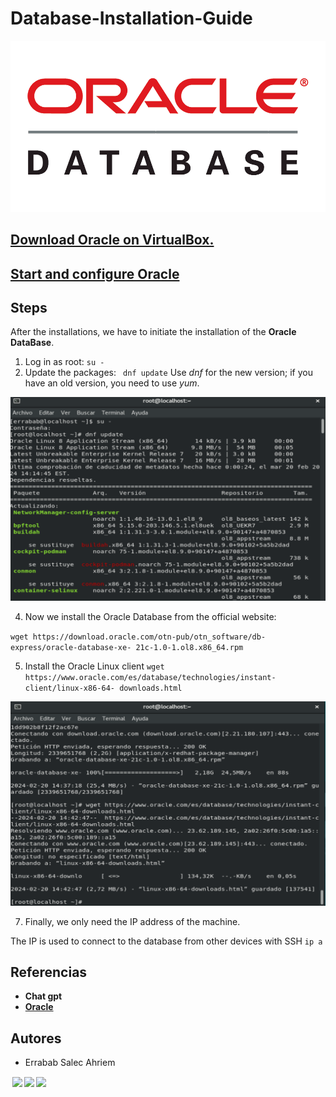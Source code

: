 # Database-Installation-Guide
![portada](/img/portada.png)
## [Download Oracle on VirtualBox.](Descargarmos.md)
## [Start and configure Oracle](configuracion.md) 
## Steps
After the installations, we have to initiate the installation of the **Oracle DataBase**.
1. Log in as root:
 ` su - `
2. Update the packages:
` dnf update`
Use *dnf* for the new version; if you have an old version, you need to use *yum*.

![1](img/cp2.png)

4. Now we install the Oracle Database from the official website:
   
` wget https://download.oracle.com/otn-pub/otn_software/db-express/oracle-database-xe- 21c-1.0-1.ol8.x86_64.rpm `


5. Install the Oracle Linux client
` wget https://www.oracle.com/es/database/technologies/instant-client/linux-x86-64-
downloads.html `

![1](img/cp4.png)

7. Finally, we only need the IP address of the machine.

The IP is used to connect to the database from other devices with SSH
`ip a`

## Referencias
   * **Chat gpt** 
   * **[Oracle](https://www.oracle.com/es/database/)**
## Autores 
  * Errabab Salec Ahriem 
<p xmlns:cc="http://creativecommons.org/ns#" > <a href="http://creativecommons.org/licenses/by-nc/4.0/?ref=chooser-v1" target="_blank" rel="license noopener noreferrer" style="display:inline-block;"><img style="height:22px!important;margin-left:3px;vertical-align:text-bottom;" src="https://mirrors.creativecommons.org/presskit/icons/cc.svg?ref=chooser-v1"><img style="height:22px!important;margin-left:3px;vertical-align:text-bottom;" src="https://mirrors.creativecommons.org/presskit/icons/by.svg?ref=chooser-v1"><img style="height:22px!important;margin-left:3px;vertical-align:text-bottom;" src="https://mirrors.creativecommons.org/presskit/icons/nc.svg?ref=chooser-v1"></a></p>

